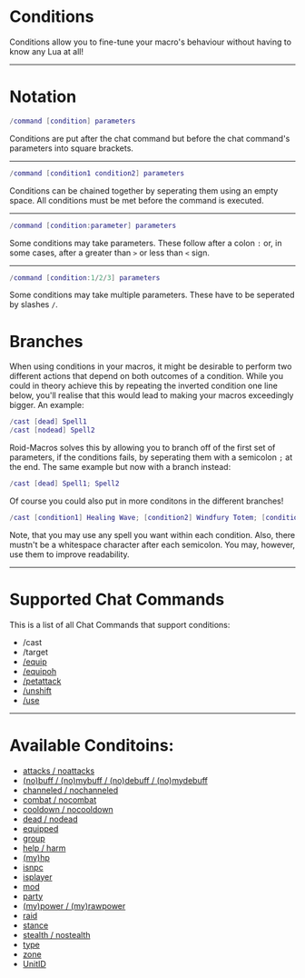 # Conditions

Conditions allow you to fine-tune your macro's behaviour without having to
know any Lua at all!

---

# Notation

```lua
/command [condition] parameters
```

Conditions are put after the chat command but before the chat command's
parameters into square brackets.

---

```lua
/command [condition1 condition2] parameters
```

Conditions can be chained together by seperating them using an empty space. All
conditions must be met before the command is executed.

---

```lua
/command [condition:parameter] parameters
```

Some conditions may take parameters. These follow after a colon `:` or, in
some cases, after a greater than `>` or less than `<` sign.

---

```lua
/command [condition:1/2/3] parameters
```

Some conditions may take multiple parameters. These have to be seperated by
slashes `/`.

# Branches

When using conditions in your macros, it might be desirable to perform two
different actions that depend on both outcomes of a condition. While you could
in theory achieve this by repeating the inverted condition one line below,
you'll realise that this would lead to making your macros exceedingly bigger.
An example:

```lua
/cast [dead] Spell1
/cast [nodead] Spell2
```

Roid-Macros solves this by allowing you to branch off of the first set of
parameters, if the conditions fails, by seperating them with a semicolon `;` at
the end. The same example but now with a branch instead:

```lua
/cast [dead] Spell1; Spell2
```

Of course you could also put in more conditons in the different branches!

```lua
/cast [condition1] Healing Wave; [condition2] Windfury Totem; [condition3] Healing Wave (Rank 3); Frost Shock
```

Note, that you may use any spell you want within each condition. Also, there
mustn't be a whitespace character after each semicolon. You may, however, use
them to improve readability.

---

# Supported Chat Commands

This is a list of all Chat Commands that support conditions:

* /cast
* /target
* [/equip](commands/equip.md)
* [/equipoh](commands/equip.md)
* [/petattack](commands/petattack.md)
* [/unshift](commands/unshift.md)
* [/use](commands/use.md)

---

# Available Conditoins:
* [attacks / noattacks](conditions/attacks.md)
* [(no)buff / (no)mybuff / (no)debuff / (no)mydebuff](conditions/buffs.md)
* [channeled / nochanneled](conditions/channeled.md)
* [combat / nocombat](conditions/combat.md)
* [cooldown / nocooldown](conditions/cooldown.md)
* [dead / nodead](conditions/dead.md)
* [equipped](conditions/equipped.md)
* [group](conditions/group.md)
* [help / harm](conditions/help_harm.md)
* [(my)hp](conditions/hp.md)
* [isnpc](conditions/isnpc.md)
* [isplayer](conditions/isplayer.md)
* [mod](conditions/mod.md)
* [party](conditions/party.md)
* [(my)power / (my)rawpower](conditions/power.md)
* [raid](conditions/raid.md)
* [stance](conditions/stance.md)
* [stealth / nostealth](conditions/stealth.md)
* [type](conditions/type.md)
* [zone](conditions/zone.md)
* [UnitID](conditions/target.md)
